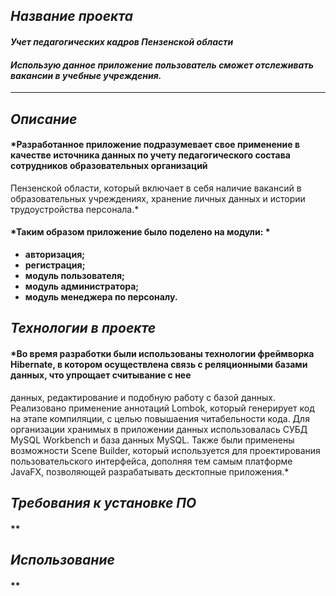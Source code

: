 ## *Название проекта* 
#### *Учет педагогических кадров Пензенской области*
#### *Использую данное приложение пользователь сможет отслеживать вакансии в учебные учреждения.*
-----

## *Описание* 
#### *Разработанное приложение подразумевает свое применение в качестве источника данных по учету педагогического состава сотрудников образовательных организаций 
Пензенской  области, который включает в себя наличие вакансий в образовательных учреждениях, хранение личных данных и истории трудоустройства персонала.*
#### *Таким образом приложение было поделено на модули: *
- **авторизация;** 
- **регистрация;** 
- **модуль пользователя;**
- **модуль администратора;** 
- **модуль менеджера по персоналу.**

## *Технологии в проекте*
#### *Во время разработки были использованы технологии фреймворка Hibernate, в котором осуществлена связь с реляционными базами данных, что упрощает считывание с нее 
данных, редактирование и подобную работу с базой данных. Реализовано применение аннотаций Lombok, который генерирует код  на этапе компиляции, с целью повышаения
читабельности кода. Для организации хранимых в приложении данных использовалась СУБД MySQL Workbench и база данных MySQL. Также были применены возможности Scene Builder, 
который используется для проектирования пользовательского интерфейса, дополняя тем самым платформe JavaFX, позволяющей разрабатывать десктопные приложения.*

## *Требования к установке ПО*
#### **

## *Использование*
#### **
